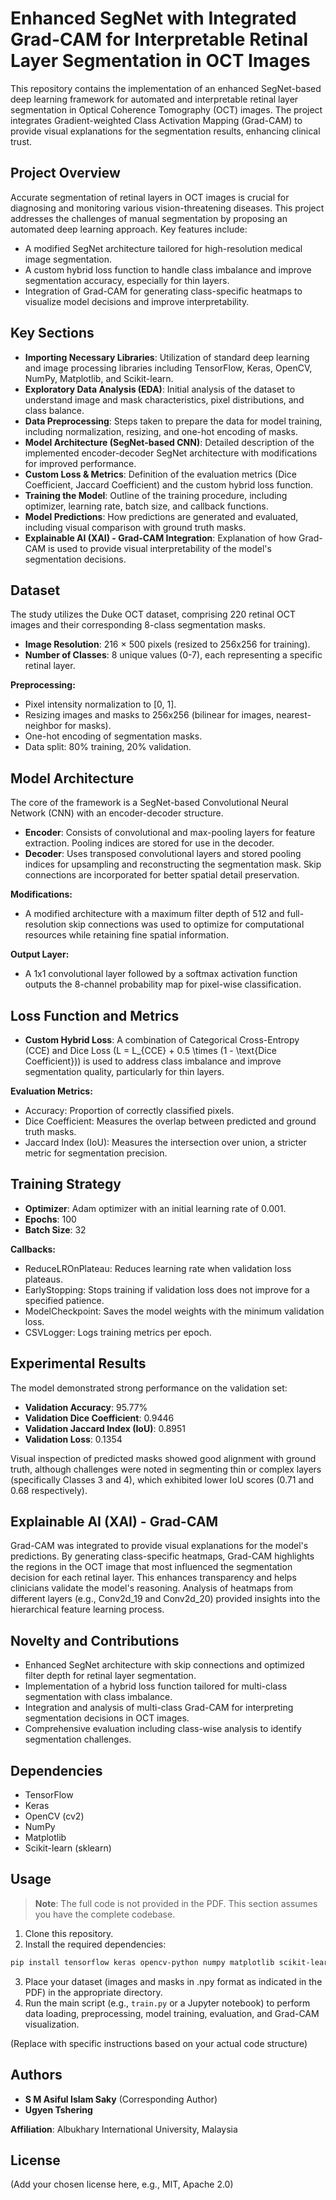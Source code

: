 # Enhanced SegNet with Integrated Grad-CAM for Interpretable Retinal Layer Segmentation in OCT Images

This repository contains the implementation of an enhanced SegNet-based deep learning framework for automated and interpretable retinal layer segmentation in Optical Coherence Tomography (OCT) images. The project integrates Gradient-weighted Class Activation Mapping (Grad-CAM) to provide visual explanations for the segmentation results, enhancing clinical trust.

## Project Overview

Accurate segmentation of retinal layers in OCT images is crucial for diagnosing and monitoring various vision-threatening diseases. This project addresses the challenges of manual segmentation by proposing an automated deep learning approach. Key features include:

- A modified SegNet architecture tailored for high-resolution medical image segmentation.
- A custom hybrid loss function to handle class imbalance and improve segmentation accuracy, especially for thin layers.
- Integration of Grad-CAM for generating class-specific heatmaps to visualize model decisions and improve interpretability.

## Key Sections

- **Importing Necessary Libraries**: Utilization of standard deep learning and image processing libraries including TensorFlow, Keras, OpenCV, NumPy, Matplotlib, and Scikit-learn.
- **Exploratory Data Analysis (EDA)**: Initial analysis of the dataset to understand image and mask characteristics, pixel distributions, and class balance.
- **Data Preprocessing**: Steps taken to prepare the data for model training, including normalization, resizing, and one-hot encoding of masks.
- **Model Architecture (SegNet-based CNN)**: Detailed description of the implemented encoder-decoder SegNet architecture with modifications for improved performance.
- **Custom Loss & Metrics**: Definition of the evaluation metrics (Dice Coefficient, Jaccard Coefficient) and the custom hybrid loss function.
- **Training the Model**: Outline of the training procedure, including optimizer, learning rate, batch size, and callback functions.
- **Model Predictions**: How predictions are generated and evaluated, including visual comparison with ground truth masks.
- **Explainable AI (XAI) - Grad-CAM Integration**: Explanation of how Grad-CAM is used to provide visual interpretability of the model's segmentation decisions.

## Dataset

The study utilizes the Duke OCT dataset, comprising 220 retinal OCT images and their corresponding 8-class segmentation masks.

- **Image Resolution**: 216 × 500 pixels (resized to 256x256 for training).
- **Number of Classes**: 8 unique values (0-7), each representing a specific retinal layer.

**Preprocessing:**

- Pixel intensity normalization to [0, 1].
- Resizing images and masks to 256x256 (bilinear for images, nearest-neighbor for masks).
- One-hot encoding of segmentation masks.
- Data split: 80% training, 20% validation.   

## Model Architecture

The core of the framework is a SegNet-based Convolutional Neural Network (CNN) with an encoder-decoder structure.

- **Encoder**: Consists of convolutional and max-pooling layers for feature extraction. Pooling indices are stored for use in the decoder.
- **Decoder**: Uses transposed convolutional layers and stored pooling indices for upsampling and reconstructing the segmentation mask. Skip connections are incorporated for better spatial detail preservation.

**Modifications:**

- A modified architecture with a maximum filter depth of 512 and full-resolution skip connections was used to optimize for computational resources while retaining fine spatial information.

**Output Layer:**

- A 1x1 convolutional layer followed by a softmax activation function outputs the 8-channel probability map for pixel-wise classification.

## Loss Function and Metrics

- **Custom Hybrid Loss**: A combination of Categorical Cross-Entropy (CCE) and Dice Loss \(L = L_{CCE} + 0.5 \times (1 - \text{Dice Coefficient})\) is used to address class imbalance and improve segmentation quality, particularly for thin layers.

**Evaluation Metrics:**

- Accuracy: Proportion of correctly classified pixels.
- Dice Coefficient: Measures the overlap between predicted and ground truth masks.
- Jaccard Index (IoU): Measures the intersection over union, a stricter metric for segmentation precision.

## Training Strategy

- **Optimizer**: Adam optimizer with an initial learning rate of 0.001.
- **Epochs**: 100
- **Batch Size**: 32

**Callbacks:**

- ReduceLROnPlateau: Reduces learning rate when validation loss plateaus.
- EarlyStopping: Stops training if validation loss does not improve for a specified patience.
- ModelCheckpoint: Saves the model weights with the minimum validation loss.
- CSVLogger: Logs training metrics per epoch.

## Experimental Results

The model demonstrated strong performance on the validation set:

- **Validation Accuracy**: 95.77%
- **Validation Dice Coefficient**: 0.9446
- **Validation Jaccard Index (IoU)**: 0.8951
- **Validation Loss**: 0.1354

Visual inspection of predicted masks showed good alignment with ground truth, although challenges were noted in segmenting thin or complex layers (specifically Classes 3 and 4), which exhibited lower IoU scores (0.71 and 0.68 respectively).

## Explainable AI (XAI) - Grad-CAM

Grad-CAM was integrated to provide visual explanations for the model's predictions. By generating class-specific heatmaps, Grad-CAM highlights the regions in the OCT image that most influenced the segmentation decision for each retinal layer. This enhances transparency and helps clinicians validate the model's reasoning. Analysis of heatmaps from different layers (e.g., Conv2d_19 and Conv2d_20) provided insights into the hierarchical feature learning process.

## Novelty and Contributions

- Enhanced SegNet architecture with skip connections and optimized filter depth for retinal layer segmentation.
- Implementation of a hybrid loss function tailored for multi-class segmentation with class imbalance.
- Integration and analysis of multi-class Grad-CAM for interpreting segmentation decisions in OCT images.
- Comprehensive evaluation including class-wise analysis to identify segmentation challenges.

## Dependencies

- TensorFlow
- Keras
- OpenCV (cv2)
- NumPy
- Matplotlib
- Scikit-learn (sklearn)

## Usage

> **Note**: The full code is not provided in the PDF. This section assumes you have the complete codebase.

1. Clone this repository.
2. Install the required dependencies:

```bash
pip install tensorflow keras opencv-python numpy matplotlib scikit-learn
```

3. Place your dataset (images and masks in .npy format as indicated in the PDF) in the appropriate directory.
4. Run the main script (e.g., `train.py` or a Jupyter notebook) to perform data loading, preprocessing, model training, evaluation, and Grad-CAM visualization.

(Replace with specific instructions based on your actual code structure)

## Authors

- **S M Asiful Islam Saky** (Corresponding Author)
- **Ugyen Tshering**

**Affiliation**: Albukhary International University, Malaysia

## License

(Add your chosen license here, e.g., MIT, Apache 2.0)